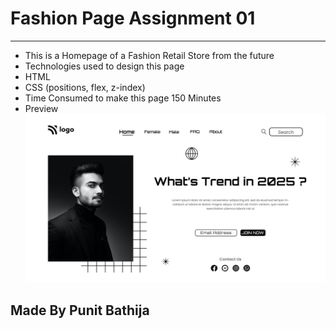 # Fashion Page Assignment 01

---

- This is a Homepage of a Fashion Retail Store from the future
- Technologies used to design this page
- HTML
- CSS (positions, flex, z-index)
- Time Consumed to make this page 150 Minutes
- Preview
  ![preview](./1.png)

## Made By Punit Bathija
